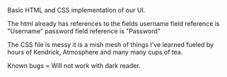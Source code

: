 Basic HTML and CSS implementation of our UI.

The html already has references to the fields 
username field reference is "Username"
password field reference is "Password"

The CSS file is messy it is a mish mesh of things I've learned fueled by hours of Kendrick, Atmosphere and many many cups of tea.

Known bugs = Will not work with dark reader.